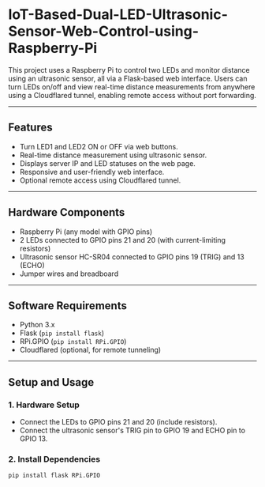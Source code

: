 # IoT-Based-Dual-LED-Ultrasonic-Sensor-Web-Control-using-Raspberry-Pi
This project uses a Raspberry Pi to control two LEDs and monitor distance using an ultrasonic sensor, all via a Flask-based web interface. Users can turn LEDs on/off and view real-time distance measurements from anywhere using a Cloudflared tunnel, enabling remote access without port forwarding.

---

## Features

- Turn LED1 and LED2 ON or OFF via web buttons.
- Real-time distance measurement using ultrasonic sensor.
- Displays server IP and LED statuses on the web page.
- Responsive and user-friendly web interface.
- Optional remote access using Cloudflared tunnel.

---

## Hardware Components

- Raspberry Pi (any model with GPIO pins)
- 2 LEDs connected to GPIO pins 21 and 20 (with current-limiting resistors)
- Ultrasonic sensor HC-SR04 connected to GPIO pins 19 (TRIG) and 13 (ECHO)
- Jumper wires and breadboard

---

## Software Requirements

- Python 3.x
- Flask (`pip install flask`)
- RPi.GPIO (`pip install RPi.GPIO`)
- Cloudflared (optional, for remote tunneling)

---

## Setup and Usage

### 1. Hardware Setup

- Connect the LEDs to GPIO pins 21 and 20 (include resistors).
- Connect the ultrasonic sensor's TRIG pin to GPIO 19 and ECHO pin to GPIO 13.

### 2. Install Dependencies

```bash
pip install flask RPi.GPIO
